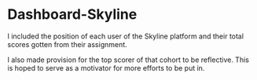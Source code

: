 # Dashboard-Skyline
I included the position of each user of the Skyline 
platform and their total scores gotten from their assignment.

I also made provision for the top scorer of that cohort to be reflective.
This is hoped to serve as a motivator for more efforts to be put in.